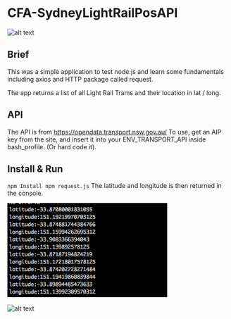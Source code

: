 # CFA-SydneyLightRailPosAPI

![alt text](https://opendata.transport.nsw.gov.au/themes/open_data_portal/logo.png)

## Brief

This was a simple application to test node.js and learn some fundamentals including axios and HTTP package called request.

The app returns a list of all Light Rail Trams and their location in lat / long.

## API

The API is from https://opendata.transport.nsw.gov.au/
To use, get an AIP key from the site, and insert it into your ENV_TRANSPORT_API inside bash_profile. (Or hard code it).

## Install & Run
``
npm Install
npm request.js
``
The latitude and longitude is then returned in the console.

![Basic Output](BasicOutput.png "Basic Output")

![alt text](https://opendata.transport.nsw.gov.au/sites/default/files/image-slider03.jpg)
